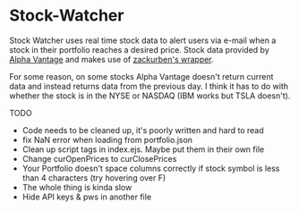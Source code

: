 # Stock-Watcher

Stock Watcher uses real time stock data to alert users via e-mail when a stock in their portfolio reaches a desired price. Stock data provided by [Alpha Vantage](www.alphavantage.co) and makes use of [zackurben's wrapper](https://github.com/zackurben/alphavantage).

For some reason, on some stocks Alpha Vantage doesn't return current data and instead returns data from the previous day. I think it has to do with whether the stock is in the NYSE or NASDAQ (IBM works but TSLA doesn't).

TODO
 - Code needs to be cleaned up, it's poorly written and hard to read
 - fix NaN error when loading from portfolio.json
 - Clean up script tags in index.ejs. Maybe put them in their own file
 - Change curOpenPrices to curClosePrices
 - Your Portfolio doesn't space columns correctly if stock symbol is less than 4 characters (try hovering over F)
 - The whole thing is kinda slow
 - Hide API keys & pws in another file
